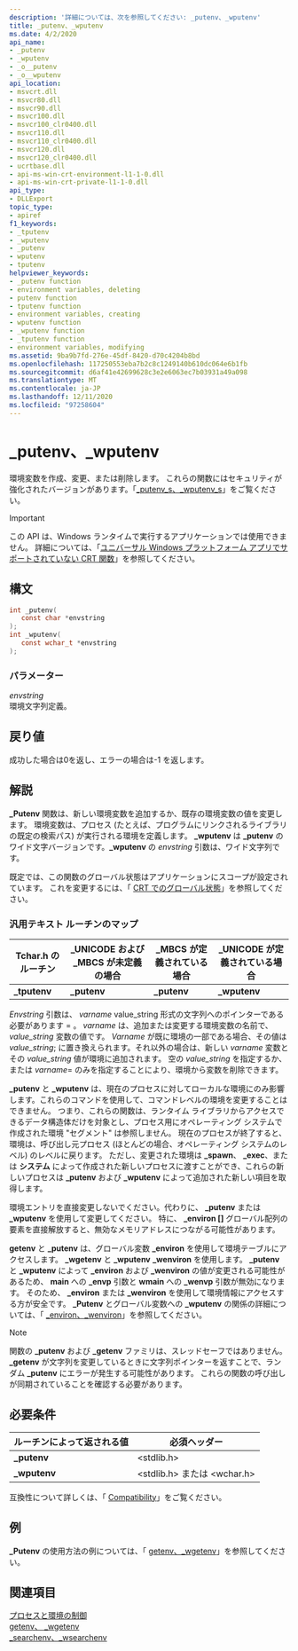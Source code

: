 ```yaml
---
description: '詳細については、次を参照してください: _putenv、_wputenv'
title: _putenv、_wputenv
ms.date: 4/2/2020
api_name:
- _putenv
- _wputenv
- _o__putenv
- _o__wputenv
api_location:
- msvcrt.dll
- msvcr80.dll
- msvcr90.dll
- msvcr100.dll
- msvcr100_clr0400.dll
- msvcr110.dll
- msvcr110_clr0400.dll
- msvcr120.dll
- msvcr120_clr0400.dll
- ucrtbase.dll
- api-ms-win-crt-environment-l1-1-0.dll
- api-ms-win-crt-private-l1-1-0.dll
api_type:
- DLLExport
topic_type:
- apiref
f1_keywords:
- _tputenv
- _wputenv
- _putenv
- wputenv
- tputenv
helpviewer_keywords:
- _putenv function
- environment variables, deleting
- putenv function
- tputenv function
- environment variables, creating
- wputenv function
- _wputenv function
- _tputenv function
- environment variables, modifying
ms.assetid: 9ba9b7fd-276e-45df-8420-d70c4204b8bd
ms.openlocfilehash: 117250553eba7b2c8c1249140b610dc064e6b1fb
ms.sourcegitcommit: d6af41e42699628c3e2e6063ec7b03931a49a098
ms.translationtype: MT
ms.contentlocale: ja-JP
ms.lasthandoff: 12/11/2020
ms.locfileid: "97258604"
---
```

# <a name="_putenv-_wputenv"></a>_putenv、_wputenv

環境変数を作成、変更、または削除します。 これらの関数にはセキュリティが強化されたバージョンがあります。「[_putenv_s、_wputenv_s](putenv-s-wputenv-s.md)」をご覧ください。

> [!IMPORTANT]
> この API は、Windows ランタイムで実行するアプリケーションでは使用できません。 詳細については、「[ユニバーサル Windows プラットフォーム アプリでサポートされていない CRT 関数](../../cppcx/crt-functions-not-supported-in-universal-windows-platform-apps.md)」を参照してください。

## <a name="syntax"></a>構文

```C
int _putenv(
   const char *envstring
);
int _wputenv(
   const wchar_t *envstring
);
```

### <a name="parameters"></a>パラメーター

*envstring*<br/>
環境文字列定義。

## <a name="return-value"></a>戻り値

成功した場合は0を返し、エラーの場合は-1 を返します。

## <a name="remarks"></a>解説

**_Putenv** 関数は、新しい環境変数を追加するか、既存の環境変数の値を変更します。 環境変数は、プロセス (たとえば、プログラムにリンクされるライブラリの既定の検索パス) が実行される環境を定義します。 **_wputenv** は **_putenv** のワイド文字バージョンです。**_wputenv** の *envstring* 引数は、ワイド文字列です。

既定では、この関数のグローバル状態はアプリケーションにスコープが設定されています。 これを変更するには、「 [CRT でのグローバル状態](../global-state.md)」を参照してください。

### <a name="generic-text-routine-mappings"></a>汎用テキスト ルーチンのマップ

|Tchar.h のルーチン|_UNICODE および _MBCS が未定義の場合|_MBCS が定義されている場合|_UNICODE が定義されている場合|
|---------------------|--------------------------------------|--------------------|-----------------------|
|**_tputenv**|**_putenv**|**_putenv**|**_wputenv**|

*Envstring* 引数は、 *varname* value_string 形式の文字列へのポインターである必要があります = 。 *varname* は、追加または変更する環境変数の名前で、 *value_string* 変数の値です。 *Varname* が既に環境の一部である場合、その値は *value_string*; に置き換えられます。それ以外の場合は、新しい *varname* 変数とその *value_string* 値が環境に追加されます。 空の *value_string* を指定するか、または *varname*= のみを指定することにより、環境から変数を削除できます。

**_putenv** と **_wputenv** は、現在のプロセスに対してローカルな環境にのみ影響します。これらのコマンドを使用して、コマンドレベルの環境を変更することはできません。 つまり、これらの関数は、ランタイム ライブラリからアクセスできるデータ構造体だけを対象とし、プロセス用にオペレーティング システムで作成された環境 "セグメント" は参照しません。 現在のプロセスが終了すると、環境は、呼び出し元プロセス (ほとんどの場合、オペレーティング システムのレベル) のレベルに戻ります。 ただし、変更された環境は **_spawn**、 **_exec**、または **システム** によって作成された新しいプロセスに渡すことができ、これらの新しいプロセスは **_putenv** および **_wputenv** によって追加された新しい項目を取得します。

環境エントリを直接変更しないでください。代わりに、 **_putenv** または **_wputenv** を使用して変更してください。 特に、 **_environ []** グローバル配列の要素を直接解放すると、無効なメモリアドレスにつながる可能性があります。

**getenv** と **_putenv** は、グローバル変数 **_environ** を使用して環境テーブルにアクセスします。 **_wgetenv** と **_wputenv** **_wenviron** を使用します。 **_putenv** と **_wputenv** によって **_environ** および **_wenviron** の値が変更される可能性があるため、 **main** への **_envp** 引数と **wmain** への **_wenvp** 引数が無効になります。 そのため、 **_environ** または **_wenviron** を使用して環境情報にアクセスする方が安全です。 **_Putenv** とグローバル変数への **_wputenv** の関係の詳細については、「 [_environ、_wenviron](../../c-runtime-library/environ-wenviron.md)」を参照してください。

> [!NOTE]
> 関数の **_putenv** および **_getenv** ファミリは、スレッドセーフではありません。 **_getenv** が文字列を変更しているときに文字列ポインターを返すことで、ランダム **_putenv** にエラーが発生する可能性があります。 これらの関数の呼び出しが同期されていることを確認する必要があります。

## <a name="requirements"></a>必要条件

|ルーチンによって返される値|必須ヘッダー|
|-------------|---------------------|
|**_putenv**|\<stdlib.h>|
|**_wputenv**|\<stdlib.h> または \<wchar.h>|

互換性について詳しくは、「 [Compatibility](../../c-runtime-library/compatibility.md)」をご覧ください。

## <a name="example"></a>例

**_Putenv** の使用方法の例については、「 [getenv、_wgetenv](getenv-wgetenv.md)」を参照してください。

## <a name="see-also"></a>関連項目

[プロセスと環境の制御](../../c-runtime-library/process-and-environment-control.md)<br/>
[getenv、 _wgetenv](getenv-wgetenv.md)<br/>
[_searchenv、_wsearchenv](searchenv-wsearchenv.md)<br/>
